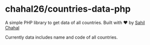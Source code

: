 # chahal26/countries-data-php

A simple PHP library to get data of all countries.
Built with :heart: by [Sahil Chahal](https://github.com/chahal26)

Currently data includes name and code of all countries.
